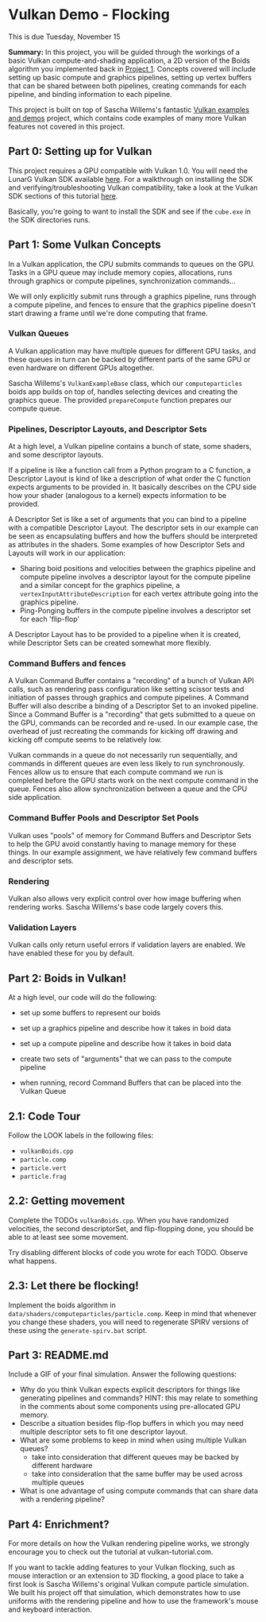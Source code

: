 Vulkan Demo - Flocking
============================

This is due Tuesday, November 15

**Summary:** In this project, you will be guided through the workings of a
basic Vulkan compute-and-shading application, a 2D version of the Boids
algorithm you implemented back in
[Project 1](https://github.com/CIS565-Fall-2016/Project1-CUDA-Flocking).
Concepts covered will include setting up basic compute and graphics pipelines,
setting up vertex buffers that can be shared between both pipelines,
creating commands for each pipeline, and binding information to each pipeline.

This project is built on top of Sascha Willems's fantastic
[Vulkan examples and demos](https://github.com/SaschaWillems/Vulkan) project,
which contains code examples of many more Vulkan features not covered in this
project.

## Part 0: Setting up for Vulkan
This project requires a GPU compatible with Vulkan 1.0. You will need the
LunarG Vulkan SDK available [here](https://vulkan.lunarg.com/).
For a walkthrough on installing the SDK and verifying/troubleshooting Vulkan
compatibility, take a look at the Vulkan SDK sections of this tutorial
[here](https://vulkan-tutorial.com/Development_environment).

Basically, you're going to want to install the SDK and see if the `cube.exe`
in the SDK directories runs.

## Part 1: Some Vulkan Concepts
In a Vulkan application, the CPU submits commands to queues on the GPU.
Tasks in a GPU queue may include memory copies, allocations, runs through
graphics or compute pipelines, synchronization commands...

We will only explicitly submit runs through a graphics pipeline, runs through
a compute pipeline, and fences to ensure that the graphics pipeline doesn't
start drawing a frame until we're done computing that frame.

### Vulkan Queues
A Vulkan application may have multiple queues for different GPU tasks, and these
queues in turn can be backed by different parts of the same GPU or even hardware
on different GPUs altogether.

Sascha Willems's `VulkanExampleBase` class, which our `computeparticles` boids
app builds on top of, handles selecting devices and creating the graphics queue.
The provided `prepareCompute` function prepares our compute queue.

### Pipelines, Descriptor Layouts, and Descriptor Sets
At a high level, a Vulkan pipeline contains a bunch of state, some shaders,
and some descriptor layouts.

If a pipeline is like a function call from a Python program  to a C function,
a Descriptor Layout is kind of like a description of what order the C function
expects arguments to be provided in.
It basically describes on the CPU side how your shader (analogous to a kernel)
expects information to be provided.

A Descriptor Set is like a set of arguments that you can bind to a pipeline with
a compatible Descriptor Layout. The descriptor sets in our example can be seen
as encapsulating buffers and how the buffers should be interpreted as attributes
in the shaders. Some examples of how Descriptor Sets and Layouts will work in our
application:
* Sharing boid positions and velocities between the graphics pipeline and compute
pipeline involves a descriptor layout for the compute pipeline and a similar
concept for the graphics pipeline, a `vertexInputAttributeDescription` for
each vertex attribute going into the graphics pipeline.
* Ping-Ponging buffers in the compute pipeline involves a descriptor set for each
'flip-flop'

A Descriptor Layout has to be provided to a pipeline when it is created, while
Descriptor Sets can be created somewhat more flexibly.

### Command Buffers and fences
A Vulkan Command Buffer contains a "recording" of a bunch of Vulkan API calls,
such as rendering pass configuration like setting scissor tests and initiation
of passes through graphics and compute pipelines.
A Command Buffer will also describe a binding of a Descriptor Set to an invoked
pipeline.
Since a Command Buffer is a "recording" that gets submitted to a queue on the GPU,
commands can be recorded and re-used. In our example case, the overhead of just
recreating the commands for kicking off drawing and kicking off compute seems to
be relatively low.

Vulkan commands in a queue do not necessarily run sequentially, and commands in
different queues are even less likely to run synchronously. Fences allow us to
ensure that each compute command we run is completed before the GPU starts work
on the next compute command in the queue.
Fences also allow synchronization between a queue and the CPU side application.

### Command Buffer Pools and Descriptor Set Pools
Vulkan uses "pools" of memory for Command Buffers and Descriptor Sets to help
the GPU avoid constantly having to manage memory for these things.
In our example assignment, we have relatively few command buffers and
descriptor sets.

### Rendering
Vulkan also allows very explicit control over how image buffering when
rendering works. Sascha Willems's base code largely covers this.

### Validation Layers
Vulkan calls only return useful errors if validation layers are enabled.
We have enabled these for you by default.

## Part 2: Boids in Vulkan!
At a high level, our code will do the following:
* set up some buffers to represent our boids
* set up a graphics pipeline and describe how it takes in boid data
* set up a compute pipeline and describe how it takes in boid data
* create two sets of "arguments" that we can pass to the compute pipeline

* when running, record Command Buffers that can be placed into the Vulkan Queue

## 2.1: Code Tour

Follow the LOOK labels in the following files:
* `vulkanBoids.cpp`
* `particle.comp`
* `particle.vert`
* `particle.frag`

## 2.2: Getting movement

Complete the TODOs `vulkanBoids.cpp`.
When you have randomized velocities, the second descriptorSet, and
flip-flopping done, you should be able to at least see some movement.

Try disabling different blocks of code you wrote for each TODO.
Observe what happens.

## 2.3: Let there be flocking!
Implement the boids algorithm in `data/shaders/computeparticles/particle.comp`.
Keep in mind that whenever you change these shaders, you will need to regenerate
SPIRV versions of these using the `generate-spirv.bat` script.

## Part 3: README.md
Include a GIF of your final simulation. Answer the following questions:

* Why do you think Vulkan expects explicit descriptors for things like
generating pipelines and commands? HINT: this may relate to something in the
comments about some components using pre-allocated GPU memory.
* Describe a situation besides flip-flop buffers in which you may need multiple
descriptor sets to fit one descriptor layout.
* What are some problems to keep in mind when using multiple Vulkan queues?
  * take into consideration that different queues may be backed by different hardware
  * take into consideration that the same buffer may be used across multiple queues
* What is one advantage of using compute commands that can share data with a
rendering pipeline?

## Part 4: Enrichment?
For more details on how the Vulkan rendering pipeline works, we strongly
encourage you to check out the tutorial at vulkan-tutorial.com.

If you want to tackle adding features to your Vulkan flocking, such as mouse
interaction or an extension to 3D flocking, a good place to take a first look
is Sascha Willems's original Vulkan compute particle simulation.
We built his project off that simulation, which demonstrates how to use
uniforms with the rendering pipeline and how to use the framework's mouse and
keyboard interaction.
